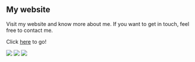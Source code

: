 ## My website

Visit my website and know more about me.
If you want to get in touch, feel free to contact me.

Click [here](https://deynnialmazan.github.io/my_website/) to go!

![](https://img.shields.io/badge/HTML5-E34F26?style=for-the-badge&logo=html5&logoColor=white) ![](https://img.shields.io/badge/CSS3-1572B6?style=for-the-badge&logo=css3&logoColor=white) ![](https://img.shields.io/badge/JavaScript-F7DF1E?style=for-the-badge&logo=javascript&logoColor=black)
